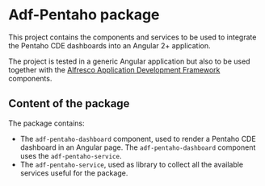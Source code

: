 # Adf-Pentaho package

This project contains the components and services to be used to integrate the Pentaho CDE dashboards into an Angular 2+ application.

The project is tested in a generic Angular application but also to be used together with the [Alfresco Application Development Framework](https://github.com/Alfresco/alfresco-ng2-components) components.

## Content of the package

The package contains:

* The `adf-pentaho-dashboard` component, used to render a Pentaho CDE dashboard in an Angular page. The `adf-pentaho-dashboard` component uses the `adf-pentaho-service`.
* The `adf-pentaho-service`, used as library to collect all the available services useful for the package.
